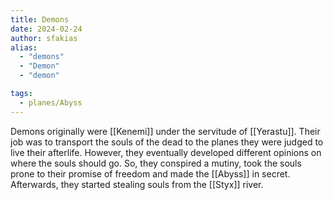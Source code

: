 ```yaml
---
title: Demons
date: 2024-02-24
author: sfakias
alias:
  - "demons"
  - "Demon"
  - "demon"

tags:
  - planes/Abyss
---
```


Demons originally were [[Kenemi]] under the servitude of [[Yerastu]]. Their job was to transport the souls of the dead to the planes they were judged to live their afterlife. However, they eventually developed different opinions on where the souls should go. So, they conspired a mutiny, took the souls prone to their promise of freedom and made the [[Abyss]] in secret. Afterwards, they started stealing souls from the [[Styx]] river.